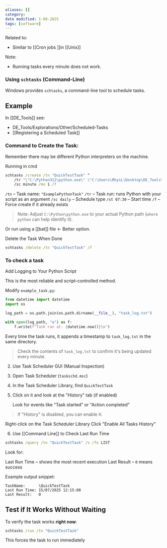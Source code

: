 ```yaml
---
aliases: []
category:
date modified: 1-08-2025
tags: [software]
---
```

Related to:
- Similar to [[Cron jobs ]]in [[Unix]]

Note:
- Running tasks every minute does not work.
### Using `schtasks` (Command-Line)

Windows provides `schtasks`, a command-line tool to schedule tasks.
## Example

In [[DE_Tools]] see: 
- DE_Tools/Explorations/Other/Scheduled-Tasks
- [[Registering a Scheduled Task]]
### Command to Create the Task:

Remember there may be different Python interpreters on the machine.

Running in cmd

```cmd
schtasks /create /tn "QuickTestTask" ^
    /tr "\"C:\Python312\python.exe\" \"C:\Users\RhysL\Desktop\DE_Tools\Explorations\Other\Scheduled-Tasks\example_task.py\"" ^
    /sc minute /mo 1 /f
```

 `/tn` – Task name: `"ExamplePythonTask"`
 `/tr` – Task run: runs Python with your script as an argument
 `/sc daily` – Schedule type
 `/st 07:30` – Start time
 `/f` – Force create if it already exists

> Note: Adjust `C:\Python\python.exe` to your actual Python path (`where python` can help identify it).

Or run using a [[bat]] file <- Better option.

Delete the Task When Done

```cmd
schtasks /delete /tn "QuickTestTask" /f
```

### To check a task

Add Logging to Your Python Script

This is the most reliable and script-controlled method.

Modify `example_task.py`:

```python
from datetime import datetime
import os

log_path = os.path.join(os.path.dirname(__file__), "task_log.txt")

with open(log_path, "a") as f:
    f.write(f"Task ran at: {datetime.now()}\n")
```

Every time the task runs, it appends a timestamp to `task_log.txt` in the same directory.

> Check the contents of `task_log.txt` to confirm it's being updated every minute.

2. Use Task Scheduler GUI (Manual Inspection)

3. Open Task Scheduler (`taskschd.msc`)
4. In the Task Scheduler Library, find `QuickTestTask`
5. Click on it and look at the "History" tab (if enabled)

    Look for events like "Task started" or "Action completed"

> If "History" is disabled, you can enable it:

 Right-click on the Task Scheduler Library
 Click "Enable All Tasks History"

6. Use [[Command Line]] to Check Last Run Time

```cmd
schtasks /query /tn "QuickTestTask" /v /fo LIST
```

Look for:

 Last Run Time – shows the most recent execution
 Last Result – `0` means success

Example output snippet:

```
TaskName:      \QuickTestTask
Last Run Time: 15/07/2025 12:15:00
Last Result:   0
```

## Test if It Works Without Waiting

To verify the task works **right now**:
```cmd
schtasks /run /tn "QuickTestTask"
```
This forces the task to run immediately
